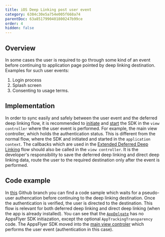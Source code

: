 ```yaml
---
title: iOS Deep Linking post user event
category: 6384c30e5a754e005f668a74
parentDoc: 63a8517990401800247b99ce
order: 4
hidden: false
---
```


## Overview
In some cases the user is required to go through some kind of an event before continuing to application page pointed by deep linking destination.
Examples for such user events:
1. Login process
2. Splash screen 
3. Consenting to usage terms.

## Implementation
In order to sync easily and safely between the user event and the deferred deep linking flow, it is recommended to [initiate](https://dev.appsflyer.com/hc/docs/integrate-ios-sdk#initializing-the-ios-sdk) and [start](https://dev.appsflyer.com/hc/docs/integrate-ios-sdk#starting-the-ios-sdk) the SDK in the `view controller` where the user event is performed. For example, the main view controller, which holds the authentication status. This is different from the normal flow, where the SDK and initiated and started in the `application context`. 
The callbacks which are used in the [Extended Deferred Deep Linking](dl_ios_ocds_ddl) flow should also be called in the `view controller`.
It is the developer's responsibility to save the deferred deep linking and direct deep linking data, route the user to the required destination only after the event is performed.

## Code example
In [this](https://github.com/AppsFlyerSDK/appsflyer-onelink-ios-sample-apps/tree/DDL_after_login/swift/basic_app/basic_app) Github branch you can find a code sample which waits for a pseudo-user authencation before continuing to the deep linking destination. Once the authentication is verified, the user is directed to the destination. This flow is relevant for both deferred deep linking and direct deep linking (when the app is already installed).
You can see that the [`AppDelgate`](https://github.com/AppsFlyerSDK/appsflyer-onelink-ios-sample-apps/blob/d0e1eeb3da6213830684e72626af5fd1ad0cea40/swift/basic_app/basic_app/AppDelegate.swift#L20) has no AppsFlyer SDK initiazation, except the optional `AppTrackingTransparency` code. The AppsFlyer SDK moved into the [main view controler](https://github.com/AppsFlyerSDK/appsflyer-onelink-ios-sample-apps/blob/d0e1eeb3da6213830684e72626af5fd1ad0cea40/swift/basic_app/basic_app/MainViewController.swift#L13) which performs the user event (authentication in this case).
